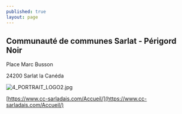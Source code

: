 ```yaml
---
published: true
layout: page
---
```


## Communauté de communes  Sarlat - Périgord Noir

Place Marc Busson

24200 Sarlat la Canéda

![4_PORTRAIT_LOGO2.jpg]({{site.baseurl}}/data/images/4/portrait/4_PORTRAIT_LOGO2.jpg)

[https://www.cc-sarladais.com/Accueil/](https://www.cc-sarladais.com/Accueil/)
